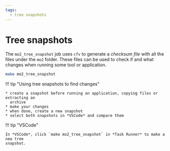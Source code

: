 ```yaml
---
tags:
  - tree snapshots
---
```


# Tree snapshots

The `mo2_tree_snapshot` job uses `cfv` to generate a *checksum file* with all the files
under the `mo2` folder. These files can be used to check if and what changes when running
some tool or application.

```bash
make mo2_tree_snapshot
```

!!! tip "Using tree snapshots to find changes"

    * create a snapshot before running an application, copying files or extracting an
      archive
    * make your changes
    * when done, create a new snapshot
    * select both snapshots in *VSCode* and compare them

!!! tip "VSCode"

    In *VSCode*, click `make mo2_tree_snapshot` in *Task Runner* to make a new tree
    snapshot.
